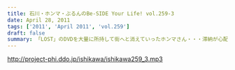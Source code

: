 ```yaml
---
title: 石川・ホンマ・ぶるんのBe-SIDE Your Life! vol.259-3
date: April 28, 2011
tags: ['2011', 'April 2011', 'vol.259']
draft: false
summary: 「LOST」のDVDを大量に所持して街へと消えていったホンマさん・・・滞納が心配です。NAMAE
---
```


http://project-phi.ddo.jp/ishikawa/ishikawa259_3.mp3